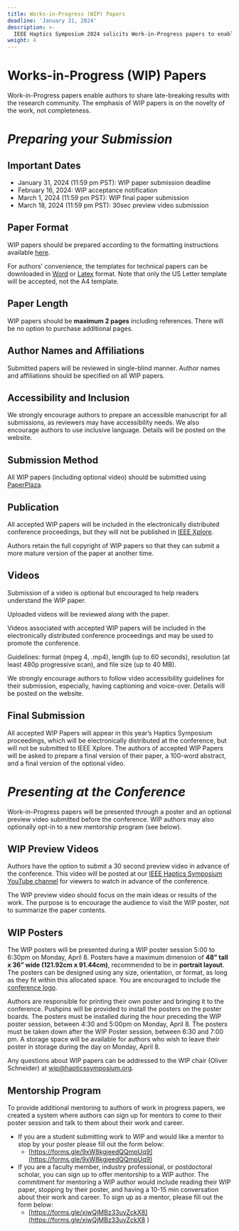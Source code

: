 ```yaml
---
title: Works-in-Progress (WIP) Papers
deadline: 'January 31, 2024'
description: >-
  IEEE Haptics Symposium 2024 solicits Work-in-Progress papers to enable authors to share late-breaking results with the research community. The emphasis of WIP papers is on the novelty of the work, not completeness. WIP papers should be 2 pages including references.
weight: 4
---
```

# **Works-in-Progress (WIP) Papers**

Work-in-Progress papers enable authors to share late-breaking results with the research community. The emphasis of WIP papers is on the novelty of the work, not completeness.

# *Preparing your Submission*

## Important Dates

* January 31, 2024 (11:59 pm PST): WIP paper submission deadline
* February 16, 2024: WIP acceptance notification
* March 1, 2024 (11:59 pm PST): WIP final paper submission
* March 18, 2024 (11:59 pm PST): 30sec preview video submission

## Paper Format

WIP papers should be prepared according to the formatting instructions available [here](http://ras.papercept.net/conferences/support/support.php).

For authors’ convenience, the templates for technical papers can be downloaded in [Word](http://ras.papercept.net/conferences/support/word.php) or [Latex](http://ras.papercept.net/conferences/support/tex.php) format. Note that only the US Letter template will be accepted, not the A4 template.

## Paper Length

WIP papers should be **maximum 2 pages** including references. There will be no option to purchase additional pages.

## Author Names and Affiliations

Submitted papers will be reviewed in single-blind manner. Author names and affiliations should be specified on all WIP papers.

## Accessibility and Inclusion

We strongly encourage authors to prepare an accessible manuscript for all submissions, as reviewers may have accessibility needs. We also encourage authors to use inclusive language. Details will be posted on the website.

## Submission Method

All WIP papers (including optional video) should be submitted using [PaperPlaza](https://ras.papercept.net/conferences/scripts/start.pl).

##  Publication
All accepted WIP papers will be included in the electronically distributed conference proceedings, but they will not be published in [IEEE Xplore](https://ieeexplore.ieee.org/Xplore/home.jsp).

Authors retain the full copyright of WIP papers so that they can submit a more mature version of the paper at another time.

## Videos

Submission of a video is optional but encouraged to help readers understand the WIP paper.

Uploaded videos will be reviewed along with the paper.

Videos associated with accepted WIP papers will be included in the electronically distributed conference proceedings and may be used to promote the conference.

Guidelines: format (mpeg 4, .mp4), length (up to 60 seconds), resolution (at least 480p progressive scan), and file size (up to 40 MB).

We strongly encourage authors to follow video accessibility guidelines for their submission, especially, having captioning and voice-over. Details will be posted on the website.

## Final Submission

All accepted WIP Papers will appear in this year’s Haptics Symposium proceedings, which will be electronically distributed at the conference, but will not be submitted to IEEE Xplore. The authors of accepted WIP Papers will be asked to prepare a final version of their paper, a 100-word abstract, and a final version of the optional video.

# *Presenting at the Conference*

Work-in-Progress papers will be presented through a poster and an optional  preview video submitted before the conference. WIP authors may also optionally opt-in to a new mentorship program (see below).

## WIP Preview Videos

Authors have the option to submit a 30 second preview video in advance of the conference. This video will be posted at our [IEEE Haptics Symposium YouTube channel](https://www.youtube.com/@ieeehapticssymposium8182) for viewers to watch in advance of the conference. 

The WIP preview video should focus on the main ideas or results of the work. The purpose is to encourage the audience to visit the WIP poster, not to summarize the paper contents.

## WIP Posters

The WIP posters will be presented during a WIP poster session 5:00 to 6:30pm on Monday, April 8. Posters have a maximum dimension of **48” tall x 36” wide (121.92cm x 91.44cm)**, recommended to be in **portrait layout**. The posters can be designed using any size, orientation, or format, as long as they fit within this allocated space. You are encouraged to include the [conference logo](https://drive.google.com/file/d/1cy713kmBjW3uK2710KcFry7e3SNQPFQW/view?usp=sharing).

Authors are responsible for printing their own poster and bringing it to the conference. Pushpins will be provided to install the posters on the poster boards. The posters must be installed during the hour preceding the WIP poster session, between 4:30 and 5:00pm on Monday, April 8. The posters must be taken down after the WIP Poster session, between 6:30 and 7:00 pm. A storage space will be available for authors who wish to leave their poster in storage during the day on Monday, April 8.

Any questions about WIP papers can be addressed to the WIP chair (Oliver Schneider) at [wip@hapticssymposium.org](mailto:wip@hapticssymposium.org).

## Mentorship Program

To provide additional mentoring to authors of work in progress papers, we created a system where authors can sign up for mentors to come to their poster session and talk to them about their work and career. 

* If you are a student submitting work to WIP and would like a mentor to stop by your poster please fill out the form below:
  * [https://forms.gle/9xW8kgjeedQQmpUq9](https://forms.gle/9xW8kgjeedQQmpUq9) 
* If you are a faculty member, industry professional, or postdoctoral scholar, you can sign up to offer mentorship to a WIP author. The commitment for mentoring a WIP author would include reading their WIP paper, stopping by their poster, and having a 10-15 min conversation about their work and career. To sign up as a mentor, please fill out the form below:
  * [https://forms.gle/xiwQjMBz33uvZckX8](https://forms.gle/xiwQjMBz33uvZckX8 )